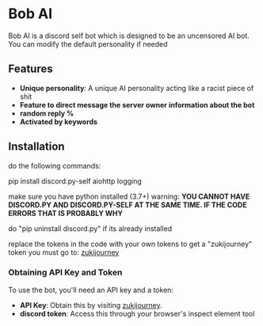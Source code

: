 # Bob AI

Bob AI is a discord self bot which is designed to be an uncensored AI bot. You can modify the default personality if needed

## Features

- **Unique personality**: A unique AI personality acting like a racist piece of shit
- **Feature to direct message the server owner information about the bot**
- **random reply %**
- **Activated by keywords**

## Installation

do the following commands: 

pip install discord.py-self aiohttp logging

make sure you have python installed (3.7+)
warning: **YOU CANNOT HAVE DISCORD.PY AND DISCORD.PY-SELF AT THE SAME TIME. IF THE CODE ERRORS THAT IS PROBABLY WHY**

do "pip uninstall discord.py" if its already installed

replace the tokens in the code with your own tokens to get a "zukijourney" token you must go to: [zukijourney](https://zukijourney.com/)

### Obtaining API Key and Token

To use the bot, you'll need an API key and a token:

- **API Key**: Obtain this by visiting [zukijourney](https://zukijourney.com/).
- **discord token**: Access this through your browser's inspect element tool
